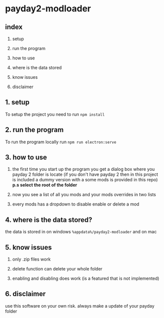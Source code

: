 # payday2-modloader

## index

1. setup

2. run the program

3. how to use

4. where is the data stored

5. know issues

6. disclaimer

## 1. setup

To setup the project you need to run `npm install`

## 2. run the program

To run the program locally run `npm run electron:serve`

## 3. how to use

1. the first time you start up the program you get a dialog box where you payday 2 folder is locate 
(if you don't have payday 2 then in this project is included a dummy version with a some mods is provided in this repo)
**p.s select the root of the folder**

2. now you see a list of all you mods and your mods overrides in two lists

3. every mods has a dropdown to disable enable or delete a mod

## 4. where is the data stored?

the data is stored in on windows `%appdata%/payday2-modloader` and on mac 

## 5. know issues

1. only .zip files work

2. delete function can delete your whole folder 

3. enabling and disabling does work (is a featured that is not implemented)

## 6. disclaimer

use this software on your own risk. always make a update of your payday folder
